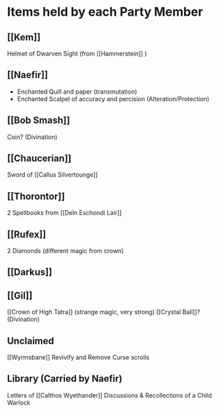 # Items held by each Party Member

## [[Kem]]
Helmet of Dwarven Sight (from [[Hammerstein]] )

## [[Naefir]]
- Enchanted Quill and paper (transmutation)
- Enchanted Scalpel of accuracy and percision (Alteration/Protection)


## [[Bob Smash]]
Coin? (Divination)

## [[Chaucerian]]
Sword of [[Callus Silvertounge]]

## [[Thorontor]]
2 Spellbooks from [[Deln Eschondi Lair]]

## [[Rufex]]
2 Diamonds (different magic from crown)

## [[Darkus]]

## [[Gil]]
[[Crown of High Tatra]] (strange magic, very strong)
[[Crystal Ball]]? (Divination)

## Unclaimed
[[Wyrmsbane]]
Revivify and Remove Curse scrolls

## Library (Carried by Naefir)
Letters of [[Calthos Wyethander]]
Discussions & Recollections of a Child Warlock
